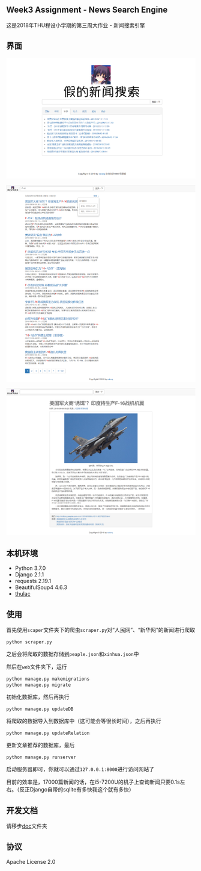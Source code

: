 ## Week3 Assignment - News Search Engine

这是2018年THU程设小学期的第三周大作业 - 新闻搜索引擎

## 界面

![](https://raw.githubusercontent.com/xalanq/THU_Summer2018_Week3_Assignment/master/doc/img/index.png)

![](https://raw.githubusercontent.com/xalanq/THU_Summer2018_Week3_Assignment/master/doc/img/search.png)

![](https://raw.githubusercontent.com/xalanq/THU_Summer2018_Week3_Assignment/master/doc/img/post.png)

## 本机环境

* Python 3.7.0
* Django 2.1.1
* requests 2.19.1
* BeautifulSoup4 4.6.3
* [thulac](https://github.com/thunlp/THULAC-Python)

## 使用

首先使用`scaper`文件夹下的爬虫`scraper.py`对“人民网”、“新华网”的新闻进行爬取

```
python scraper.py
```

之后会将爬取的数据存储到`peaple.json`和`xinhua.json`中

然后在`web`文件夹下，运行

```
python manage.py makemigrations
python manage.py migrate
```

初始化数据库，然后再执行

```
python manage.py updateDB
```

将爬取的数据导入到数据库中（这可能会等很长时间），之后再执行

```
python manage.py updateRelation
```

更新文章推荐的数据库，最后

```
python manage.py runserver
```

启动服务器即可，你就可以通过`127.0.0.1:8000`进行访问网站了

目前的效率是，17000篇新闻的话，在i5-7200U的机子上查询新闻只要0.1s左右。（反正Django自带的sqlite有多快我这个就有多快）

## 开发文档

请移步[doc](/doc)文件夹

## 协议

Apache License 2.0